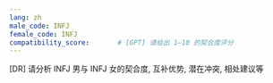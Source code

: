 ```yaml
---
lang: zh
male_code: INFJ
female_code: INFJ
compatibility_score:       # [GPT] 请给出 1–10 的契合度评分
---
```


[DR] 请分析 INFJ 男与 INFJ 女的契合度, 互补优势, 潜在冲突, 相处建议等

